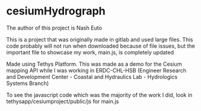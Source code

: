 # cesiumHydrograph
The author of this project is Nash Euto

This is a project that was originally made in gitlab and used large files. This code probably will not run when downloaded because of file issues, but the
important file to showcase my work, main.js, is completely updated

Made using Tethys Platform. This was made as a demo for the Cesium mapping API while I was working in ERDC-CHL-HSB (Engineer Research and Development Center - Coastal and Hydraulics Lab - Hydrologics Systems Branch)

To see the javascript code which was the majority of the work I did, look in tethysapp/cesiumproject/public/js for main.js
